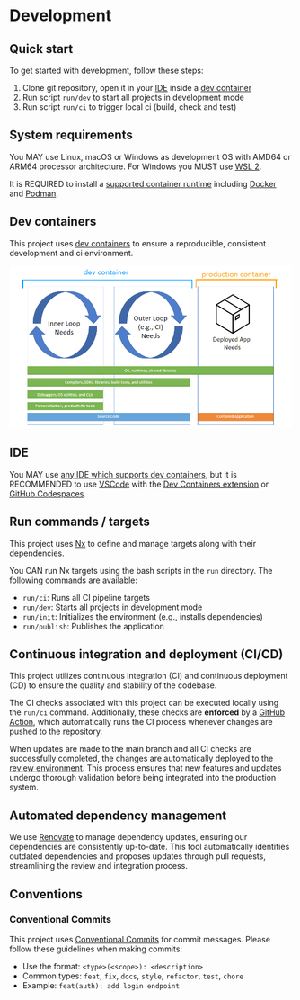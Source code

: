 # Development

## Quick start
To get started with development, follow these steps:

1. Clone git repository, open it in your [IDE](#ide) inside a [dev container](#dev-containers)
2. Run script `run/dev` to start all projects in development mode
3. Run script `run/ci` to trigger local ci (build, check and test)

## System requirements

You MAY use Linux, macOS or Windows as development OS with AMD64 or ARM64 processor architecture. For Windows you MUST use [WSL 2](https://docs.docker.com/desktop/wsl/).

It is REQUIRED to install a [supported container runtime](https://code.visualstudio.com/docs/devcontainers/containers#_system-requirements) including [Docker](https://docs.docker.com/get-docker/) and [Podman](https://podman.io).

## Dev containers

This project uses [dev containers](https://containers.dev) to ensure a reproducible, consistent development and ci environment.

![devcontainer stages](https://raw.githubusercontent.com/devcontainers/spec/main/images/dev-container-stages.png)

## IDE

You MAY use [any IDE which supports dev containers](https://containers.dev/supporting#editors), but it is RECOMMENDED to use [VSCode](https://code.visualstudio.com/) with the [Dev Containers extension](https://marketplace.visualstudio.com/items?itemName=ms-vscode-remote.remote-containers) or [GitHub Codespaces](https://github.com/features/codespaces).

## Run commands / targets

This project uses [Nx](https://nx.dev/) to define and manage targets along with their dependencies.

You CAN run Nx targets using the bash scripts in the `run` directory. The following commands are available:

- `run/ci`: Runs all CI pipeline targets
- `run/dev`: Starts all projects in development mode
- `run/init`: Initializes the environment (e.g., installs dependencies)
- `run/publish`: Publishes the application

## Continuous integration and deployment (CI/CD)

This project utilizes continuous integration (CI) and continuous deployment (CD) to ensure the quality and stability of the codebase.

The CI checks associated with this project can be executed locally using the `run/ci` command. Additionally, these checks are **enforced** by a [GitHub Action](https://github.com/features/actions), which automatically runs the CI process whenever changes are pushed to the repository.

When updates are made to the main branch and all CI checks are successfully completed, the changes are automatically deployed to the [review environment](http://weeker.review). This process ensures that new features and updates undergo thorough validation before being integrated into the production system.

## Automated dependency management

We use [Renovate](https://github.com/renovatebot/renovate) to manage dependency updates, ensuring our dependencies are consistently up-to-date. This tool automatically identifies outdated dependencies and proposes updates through pull requests, streamlining the review and integration process.

## Conventions

### Conventional Commits

This project uses [Conventional Commits](https://www.conventionalcommits.org/) for commit messages. Please follow these guidelines when making commits:

- Use the format: `<type>(<scope>): <description>`
- Common types: `feat`, `fix`, `docs`, `style`, `refactor`, `test`, `chore`
- Example: `feat(auth): add login endpoint`
